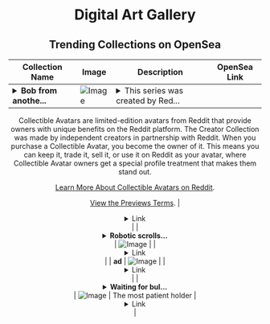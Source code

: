 <div align="center">

# Digital Art Gallery

## Trending Collections on OpenSea

| Collection Name                       | Image                                                                                     | Description                       | OpenSea Link                                                                                          |
|---------------------------------------|-------------------------------------------------------------------------------------------|-----------------------------------|--------------------------------------------------------------------------------------------------------|
| **<details><summary>Bob from anothe...</summary>Bob from another world by BaggedMilk x Reddit Collectible Avatars</details>** | ![Image](https://i.seadn.io/s/raw/files/a532a87ee199155b5774a2d20acd6877.png?w=500&auto=format?w=200&auto=format) | <details><summary>This series was created by Red...</summary>This series was created by Reddit user BaggedMilk as a part of the Collectible Avatars Creator Program. You can [check out the creator's profile on Reddit](https://www.reddit.com/user/BaggedMilkISTasty/).

Collectible Avatars are limited-edition avatars from Reddit that provide owners with unique benefits on the Reddit platform. The Creator Collection was made by independent creators in partnership with Reddit. When you purchase a Collectible Avatar, you become the owner of it. This means you can keep it, trade it, sell it, or use it on Reddit as your avatar, where Collectible Avatar owners get a special profile treatment that makes them stand out.

[Learn More About Collectible Avatars on Reddit](https://reddithelp.com/hc/en-us/articles/6213835889044).

[View the Previews Terms](https://www.redditinc.com/policies/previews-terms).</details> | <details><summary>Link</summary>[Bob from another world by BaggedMilk x Reddit Collectible Avatars](https://opensea.io/collection/bob-from-another-world-by-baggedmilk-x-reddit-coll)</details> |
| **<details><summary>Robotic scrolls...</summary>Robotic scrolls of the mind</details>** | ![Image](https://i.seadn.io/s/raw/files/9b596fcd538955f4bd6fafe543d3f604.jpg?w=500&auto=format?w=200&auto=format) |  | <details><summary>Link</summary>[Robotic scrolls of the mind](https://opensea.io/collection/robotic-scrolls-of-the-mind-1)</details> |
| **ad** | ![Image](https://i.seadn.io/s/raw/files/3a92752d2d3efcb79320c034d789af1a.png?w=500&auto=format?w=200&auto=format) |  | <details><summary>Link</summary>[ad](https://opensea.io/collection/ad-97)</details> |
| **<details><summary>Waiting for bul...</summary>Waiting for bulls</details>** | ![Image](https://i.seadn.io/s/raw/files/c475202cb8a3c8ad974871515f7028c1.png?w=500&auto=format?w=200&auto=format) | The most patient holder | <details><summary>Link</summary>[Waiting for bulls](https://opensea.io/collection/waiting-for-bulls)</details> |

</div>